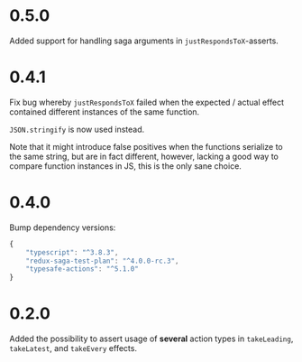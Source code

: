 # 0.5.0

Added support for handling saga arguments in `justRespondsToX`-asserts.

# 0.4.1

Fix bug whereby `justRespondsToX` failed when the expected / actual effect contained different instances of the same function.

`JSON.stringify` is now used instead.

Note that it might introduce false positives when the functions serialize to the same string, but are in fact different, however, lacking a good way to compare function instances in JS, this is the only sane choice. 

# 0.4.0

Bump dependency versions:

```typescript
{
    "typescript": "^3.8.3",
    "redux-saga-test-plan": "^4.0.0-rc.3",
    "typesafe-actions": "^5.1.0"
}
```

# 0.2.0

Added the possibility to assert usage of **several** action types in `takeLeading`, `takeLatest`, and `takeEvery` effects.